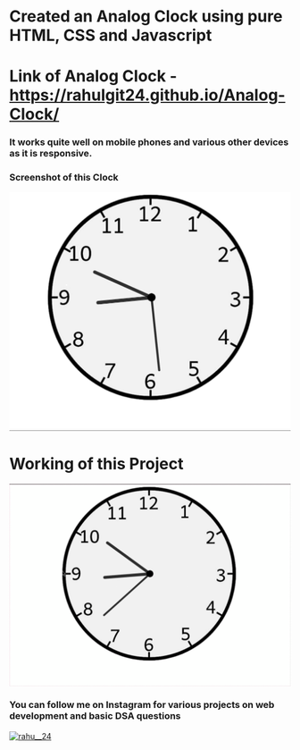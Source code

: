 # Created an Analog Clock using pure HTML, CSS and Javascript

# Link of Analog Clock - https://rahulgit24.github.io/Analog-Clock/

<h3> It works quite well on mobile phones and various other devices as it is responsive.</h3>

<h3>Screenshot of this Clock</h3>

![alt](Images/Screenshot%20.png)

# Working of this Project

<img src="Images/gif.gif" align="center">

<h3> You can follow me on Instagram for various projects on web development and basic DSA questions</h3>

<p align="left">
<a href="https://instagram.com/rahu__24" target="blank"><img align="center" src="https://raw.githubusercontent.com/rahuldkjain/github-profile-readme-generator/master/src/images/icons/Social/instagram.svg" alt="rahu__24" height="30" width="40" /></a>
</p>